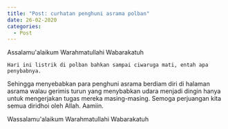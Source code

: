 ```yaml
---
title: "Post: curhatan penghuni asrama polban"
date: 26-02-2020
categories:
  - Post
---
```


Assalamu'alaikum Warahmatullahi Wabarakatuh

	Hari ini listrik di polban bahkan sampai ciwaruga mati, entah apa penybabnya.
Sehingga menyebabkan para penghuni asrama berdiam diri di halaman asrama walau gerimis turun 
yang menybabkan udara menjadi dingin hanya untuk mengerjakan tugas mereka masing-masing. Semoga
perjuangan kita semua diridhoi oleh Allah. Aamiin.

Wassalamu'alaikum Warahmatullahi Wabarakatuh